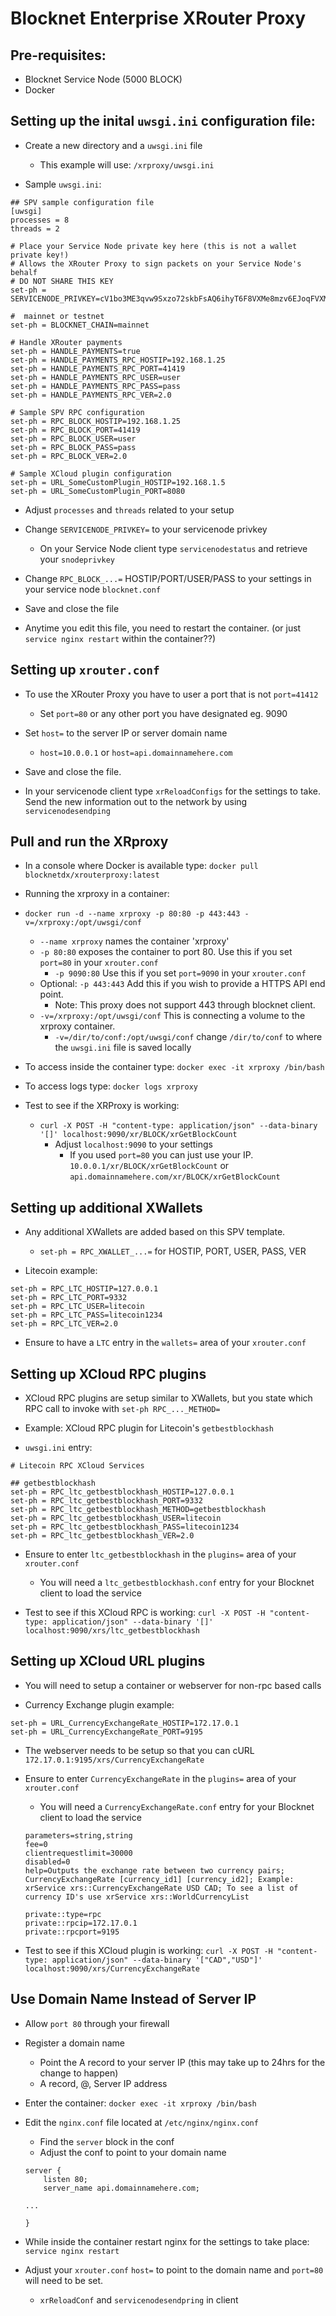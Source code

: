 # **Blocknet Enterprise XRouter Proxy**

## Pre-requisites:

* Blocknet Service Node (5000 BLOCK)
* Docker


## Setting up the inital `uwsgi.ini` configuration file:

* Create a new directory and a `uwsgi.ini` file
   * This example will use: `/xrproxy/uwsgi.ini`

* Sample `uwsgi.ini`:

```
## SPV sample configuration file
[uwsgi]
processes = 8
threads = 2

# Place your Service Node private key here (this is not a wallet private key!)
# Allows the XRouter Proxy to sign packets on your Service Node's behalf
# DO NOT SHARE THIS KEY
set-ph = SERVICENODE_PRIVKEY=cV1bo3ME3qvw9Sxzo72skbFsAQ6ihyT6F8VXMe8mzv6EJoqFVXMV

#  mainnet or testnet
set-ph = BLOCKNET_CHAIN=mainnet

# Handle XRouter payments
set-ph = HANDLE_PAYMENTS=true
set-ph = HANDLE_PAYMENTS_RPC_HOSTIP=192.168.1.25
set-ph = HANDLE_PAYMENTS_RPC_PORT=41419
set-ph = HANDLE_PAYMENTS_RPC_USER=user
set-ph = HANDLE_PAYMENTS_RPC_PASS=pass
set-ph = HANDLE_PAYMENTS_RPC_VER=2.0

# Sample SPV RPC configuration
set-ph = RPC_BLOCK_HOSTIP=192.168.1.25
set-ph = RPC_BLOCK_PORT=41419
set-ph = RPC_BLOCK_USER=user
set-ph = RPC_BLOCK_PASS=pass
set-ph = RPC_BLOCK_VER=2.0

# Sample XCloud plugin configuration
set-ph = URL_SomeCustomPlugin_HOSTIP=192.168.1.5
set-ph = URL_SomeCustomPlugin_PORT=8080
```

* Adjust `processes` and `threads` related to your setup

* Change `SERVICENODE_PRIVKEY=` to your servicenode privkey
   * On your Service Node client type `servicenodestatus` and retrieve your `snodeprivkey`

* Change `RPC_BLOCK_...=` HOSTIP/PORT/USER/PASS to your settings in your service node `blocknet.conf`

* Save and close the file

* Anytime you edit this file, you need to restart the container. (or just `service nginx restart` within the container??)


## Setting up `xrouter.conf`

* To use the XRouter Proxy you have to user a port that is not `port=41412`
   * Set `port=80` or any other port you have designated eg. 9090

* Set `host=` to the server IP or server domain name
   * `host=10.0.0.1` or `host=api.domainnamehere.com`

* Save and close the file.

* In your servicenode client type `xrReloadConfigs` for the settings to take. Send the new information out to the network by using `servicenodesendping`


## Pull and run the XRproxy

* In a console where Docker is available type: `docker pull blocknetdx/xrouterproxy:latest`

* Running the xrproxy in a container:

* `docker run -d --name xrproxy -p 80:80 -p 443:443 -v=/xrproxy:/opt/uwsgi/conf`
   * `--name xrproxy` names the container 'xrproxy'
   * `-p 80:80` exposes the container to port 80. Use this if you set `port=80` in your `xrouter.conf`
      * `-p 9090:80` Use this if you set `port=9090` in your `xrouter.conf`
   * Optional: `-p 443:443` Add this if you wish to provide a HTTPS API end point.
      * Note: This proxy does not support 443 through blocknet client.
   * `-v=/xrproxy:/opt/uwsgi/conf` This is connecting a volume to the xrproxy container.
      * `-v=/dir/to/conf:/opt/uwsgi/conf` change `/dir/to/conf` to where the `uwsgi.ini` file is saved locally

* To access inside the container type: `docker exec -it xrproxy /bin/bash`

* To access logs type: `docker logs xrproxy`

* Test to see if the XRProxy is working:
   * `curl -X POST -H "content-type: application/json" --data-binary '[]' localhost:9090/xr/BLOCK/xrGetBlockCount`
      * Adjust `localhost:9090` to your settings
         * If you used `port=80` you can just use your IP. `10.0.0.1/xr/BLOCK/xrGetBlockCount` or `api.domainnamehere.com/xr/BLOCK/xrGetBlockCount`


## Setting up additional XWallets

* Any additional XWallets are added based on this SPV template.
   * `set-ph = RPC_XWALLET_...=` for HOSTIP, PORT, USER, PASS, VER

* Litecoin example:

```
set-ph = RPC_LTC_HOSTIP=127.0.0.1
set-ph = RPC_LTC_PORT=9332
set-ph = RPC_LTC_USER=litecoin
set-ph = RPC_LTC_PASS=litecoin1234
set-ph = RPC_LTC_VER=2.0
```

* Ensure to have a `LTC` entry in the `wallets=` area of your `xrouter.conf`   


## Setting up XCloud RPC plugins

* XCloud RPC plugins are setup similar to XWallets, but you state which RPC call to invoke with `set-ph RPC_..._METHOD=`

* Example: XCloud RPC plugin for Litecoin's `getbestblockhash`

* `uwsgi.ini` entry:

```
# Litecoin RPC XCloud Services

## getbestblockhash
set-ph = RPC_ltc_getbestblockhash_HOSTIP=127.0.0.1
set-ph = RPC_ltc_getbestblockhash_PORT=9332
set-ph = RPC_ltc_getbestblockhash_METHOD=getbestblockhash
set-ph = RPC_ltc_getbestblockhash_USER=litecoin
set-ph = RPC_ltc_getbestblockhash_PASS=litecoin1234
set-ph = RPC_ltc_getbestblockhash_VER=2.0
```

* Ensure to enter `ltc_getbestblockhash` in the `plugins=` area of your `xrouter.conf`
   * You will need a `ltc_getbestblockhash.conf` entry for your Blocknet client to load the service

* Test to see if this XCloud RPC is working:
   `curl -X POST -H "content-type: application/json" --data-binary '[]' localhost:9090/xrs/ltc_getbestblockhash`


## Setting up XCloud URL plugins

* You will need to setup a container or webserver for non-rpc based calls

* Currency Exchange plugin example:

```
set-ph = URL_CurrencyExchangeRate_HOSTIP=172.17.0.1
set-ph = URL_CurrencyExchangeRate_PORT=9195
```

   * The webserver needs to be setup so that you can cURL `172.17.0.1:9195/xrs/CurrencyExchangeRate`

   * Ensure to enter `CurrencyExchangeRate` in the `plugins=` area of your `xrouter.conf`
      * You will need a `CurrencyExchangeRate.conf` entry for your Blocknet client to load the service

      ```
      parameters=string,string
	  fee=0
	  clientrequestlimit=30000
      disabled=0
	  help=Outputs the exchange rate between two currency pairs; CurrencyExchangeRate [currency_id1] [currency_id2]; Example: xrService xrs::CurrencyExchangeRate USD CAD; To see a list of currency ID's use xrService xrs::WorldCurrencyList

	  private::type=rpc
	  private::rpcip=172.17.0.1
	  private::rpcport=9195
	  ```

* Test to see if this XCloud plugin is working:
   `curl -X POST -H "content-type: application/json" --data-binary '["CAD","USD"]' localhost:9090/xrs/CurrencyExchangeRate`


## Use Domain Name Instead of Server IP

* Allow `port 80` through your firewall

* Register a domain name
   * Point the A record to your server IP (this may take up to 24hrs for the change to happen)
   * A record, @, Server IP address

* Enter the container: `docker exec -it xrproxy /bin/bash`

* Edit the `nginx.conf` file located at `/etc/nginx/nginx.conf`
	* Find the `server` block in the conf
	* Adjust the conf to point to your domain name

	```
	server {
		listen 80;
		server_name api.domainnamehere.com;

	...	

	}
	```

* While inside the container restart nginx for the settings to take place: `service nginx restart`

* Adjust your `xrouter.conf` `host=` to point to the domain name and `port=80` will need to be set.
   * `xrReloadConf` and `servicenodesendpring` in client 
